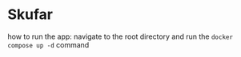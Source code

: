 # Skufar
how to run the app:
navigate to the root directory and run the `docker compose up -d` command
